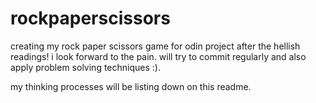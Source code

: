 # rockpaperscissors

creating my rock paper scissors game for odin project after the hellish readings! i look forward to the pain. will try to commit regularly and also apply problem solving techniques :). 

my thinking processes will be listing down on this readme.